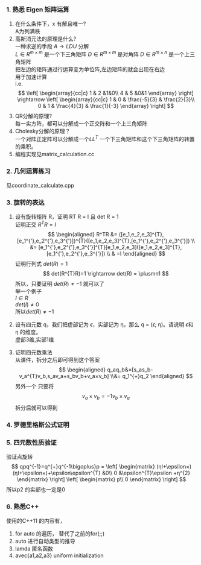 <!--
 * @Author: Liu Weilong
 * @Date: 2021-01-16 22:12:11
 * @LastEditors: Liu Weilong
 * @LastEditTime: 2021-01-28 21:02:05
 * @Description: 
-->
### 1. 熟悉 Eigen 矩阵运算
1. 在什么条件下，x 有解且唯⼀?<br>
   A为列满秩<br>
2. ⾼斯消元法的原理是什么?<br> 
   一种求逆的手段   $A\rightarrow{LDU}$ 分解 <br>
   $L\in{R^{m×m}}$ 是一个下三角矩阵 $D\in{R^{m×m}}$ 是对角阵 $D\in{R^{m×n}}$ 是一个上三角矩阵<br>
   把左边的矩阵通过行运算变为单位阵,左边矩阵的就会出现在右边<br>
   用于加速计算<br>
   i.e.
   $$
        \left[
        \begin{array}{cc|c}
        1 & 2 &1&0\\
        4 & 5 &0&1
        \end{array}
        \right]
        \rightarrow
        \left[
        \begin{array}{cc|c}
        1 & 0 & \frac{-5}{3} & \frac{2}{3}\\
        0 & 1 & \frac{4}{3} & \frac{1}{-3}
        \end{array}
        \right]
   $$
3. QR分解的原理?<br>
每一实方阵，都可以分解成一个正交阵和一个上三角矩阵
4. Cholesky分解的原理？<br>
一个对阵正定阵可以分解成一个$LL^{T}$ 一个下三角矩阵和这个下三角矩阵的转置的乘积。
5. 编程实现见matrix_calculation.cc

### 2. 几何运算练习 
见coordinate_calculate.cpp

### 3. 旋转的表达
1. 设有旋转矩阵 R，证明 RT R = I 且 det R = 1<br>
证明正交 $R^TR=I$<br>
$$
\begin{aligned}
   R^TR &= ([e_1,e_2,e_3]^{T},[e_1^{'},e_2^{'},e_3^{'}])^{T}([e_1,e_2,e_3]^{T},[e_1^{'},e_2^{'},e_3^{'}])
   \\ &= [e_1^{'},e_2^{'},e_3^{'}]^{T}[e_1,e_2,e_3]([e_1,e_2,e_3]^{T},[e_1^{'},e_2^{'},e_3^{'}])
   \\ & =I
\end{aligned}
$$
证明行列式 $det(R)=1$<br>
$$
   det(R^{T}R)=1 \rightarrow
    det(R) = \plusmn1
$$
所以，只要证明 $det(R)\not ={-1}$ 就可以了<br>
举一个例子<br>
$I\in{R}$<br>
$det(I)\not ={0}$<br>
所以$det(R)\not ={-1}$


2. 设有四元数 q，我们把虚部记为 $\epsilon$，实部记为 η，那么 q = ($\epsilon$; η)。请说明 $\epsilon$和 η 的维度。<br>
虚部3维,实部1维
3. 证明四元数乘法<br>
从课件，拆分之后即可得到这个答案
$$
\begin{aligned}
   q_aq_b&=[s_as_b-v_a^{T}v_b,s_av_a+s_bv_b+v_a×v_b]
   \\&= q_1^{+}q_2
\end{aligned}
$$
另外一个 只要将
$$
v_a×v_b=-1v_b×v_a
$$
拆分后就可以得到
### 4. 罗德里格斯公式证明


### 5. 四元数性质验证
验证点旋转
$$
   qpq^{-1}=q^{+}q^{-1\bigoplus}p = 
   \left[
      \begin{matrix}
      (ηI+\epsilon×)(ηI+\epsilon×)+\epsilon\epsilon^{T} &0\\
      0 &\epsilon^{T}\epsilon +η^{2}
      \end{matrix}
   \right]
   \left[
      \begin{matrix}
         p\\
         0
      \end{matrix}
   \right]
$$
所以p2 的实部也一定是0
### 6. 熟悉C++
使用的C++11 的内容有，
1. for auto 的遍历， 替代了之前的for(;;)
2. auto 进行自动类型的推导
3. lamda 匿名函数
4. avec{a1,a2,a3} uniform initialization